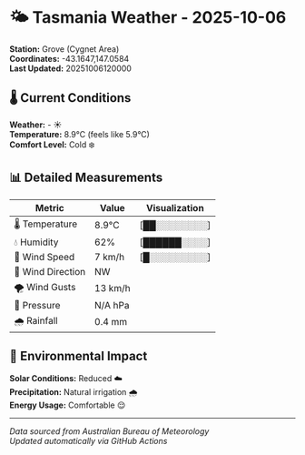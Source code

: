 # 🌤️ Tasmania Weather - 2025-10-06

**Station:** Grove (Cygnet Area)  
**Coordinates:** -43.1647,147.0584  
**Last Updated:** 20251006120000

## 🌡️ Current Conditions

**Weather:** - ☀️  
**Temperature:** 8.9°C (feels like 5.9°C)  
**Comfort Level:** Cold ❄️

## 📊 Detailed Measurements

| Metric | Value | Visualization |
|--------|-------|---------------|
| 🌡️ Temperature | 8.9°C | [██░░░░░░░░] |
| 💧 Humidity | 62% | [██████░░░░] |
| 💨 Wind Speed | 7 km/h | [█░░░░░░░░░] |
| 🧭 Wind Direction | NW | |
| 🌪️ Wind Gusts | 13 km/h | |
| 🔽 Pressure | N/A hPa | |
| 🌧️ Rainfall | 0.4 mm | |

## 🌱 Environmental Impact

**Solar Conditions:** Reduced ☁️  
**Precipitation:** Natural irrigation 🌧️  
**Energy Usage:** Comfortable 😌

---
*Data sourced from Australian Bureau of Meteorology*  
*Updated automatically via GitHub Actions*

